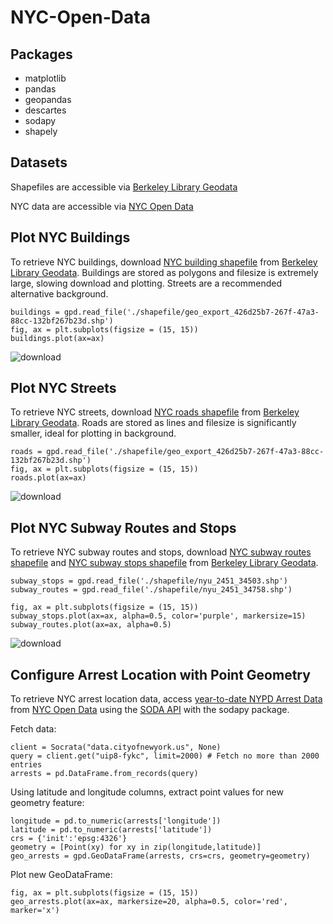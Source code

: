 # NYC-Open-Data

## Packages
* matplotlib
* pandas
* geopandas
* descartes
* sodapy
* shapely


## Datasets
Shapefiles are accessible via [Berkeley Library Geodata](https://geodata.lib.berkeley.edu/)

NYC data are accessible via [NYC Open Data](https://opendata.cityofnewyork.us/data/)

## Plot NYC Buildings
To retrieve NYC buildings, download [NYC building shapefile](https://dev.socrata.com/foundry/data.cityofnewyork.us/e42i-6hpb) from [Berkeley Library Geodata](https://geodata.lib.berkeley.edu/). Buildings are stored as polygons and filesize is extremely large, slowing download and plotting. Streets are a recommended alternative background.
```
buildings = gpd.read_file('./shapefile/geo_export_426d25b7-267f-47a3-88cc-132bf267b23d.shp')
fig, ax = plt.subplots(figsize = (15, 15))
buildings.plot(ax=ax)
```
![download](https://user-images.githubusercontent.com/79494397/207496710-7d4402a9-b10b-4e64-af7f-beab311a19b0.png)

## Plot NYC Streets
To retrieve NYC streets, download [NYC roads shapefile](https://geodata.lib.berkeley.edu/catalog/nyu-2451-34499) from [Berkeley Library Geodata](https://geodata.lib.berkeley.edu/).  Roads are stored as lines and filesize is significantly smaller, ideal for plotting in background.
```
roads = gpd.read_file('./shapefile/geo_export_426d25b7-267f-47a3-88cc-132bf267b23d.shp')
fig, ax = plt.subplots(figsize = (15, 15))
roads.plot(ax=ax)
```
![download](https://user-images.githubusercontent.com/79494397/207496905-ccb6f122-4b0a-4d4f-b4ee-f6f3dd36910c.png)

## Plot NYC Subway Routes and Stops
To retrieve NYC subway routes and stops, download [NYC subway routes shapefile](https://geodata.lib.berkeley.edu/catalog/nyu-2451-34758) and [NYC subway stops shapefile](https://geodata.lib.berkeley.edu/catalog/nyu-2451-34503) from [Berkeley Library Geodata](https://geodata.lib.berkeley.edu/).
```
subway_stops = gpd.read_file('./shapefile/nyu_2451_34503.shp')
subway_routes = gpd.read_file('./shapefile/nyu_2451_34758.shp')

fig, ax = plt.subplots(figsize = (15, 15))
subway_stops.plot(ax=ax, alpha=0.5, color='purple', markersize=15)
subway_routes.plot(ax=ax, alpha=0.5)
```
![download](https://user-images.githubusercontent.com/79494397/207500145-584569cf-8230-4c48-a0d8-a2bdcf762846.png)

## Configure Arrest Location with Point Geometry
To retrieve NYC arrest location data, access [year-to-date NYPD Arrest Data](https://data.cityofnewyork.us/Public-Safety/NYPD-Arrest-Data-Year-to-Date-/uip8-fykc) from [NYC Open Data](https://opendata.cityofnewyork.us/data/) using the [SODA API](https://dev.socrata.com/foundry/data.cityofnewyork.us/uip8-fykc) with the sodapy package.

Fetch data:
```
client = Socrata("data.cityofnewyork.us", None)
query = client.get("uip8-fykc", limit=2000) # Fetch no more than 2000 entries
arrests = pd.DataFrame.from_records(query)
```
Using latitude and longitude columns, extract point values for new geometry feature:
```
longitude = pd.to_numeric(arrests['longitude'])
latitude = pd.to_numeric(arrests['latitude'])
crs = {'init':'epsg:4326'}
geometry = [Point(xy) for xy in zip(longitude,latitude)]
geo_arrests = gpd.GeoDataFrame(arrests, crs=crs, geometry=geometry)
```
Plot new GeoDataFrame:
```
fig, ax = plt.subplots(figsize = (15, 15))
geo_arrests.plot(ax=ax, markersize=20, alpha=0.5, color='red', marker='x')
```

